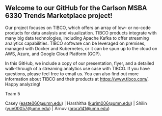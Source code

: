 ## Welcome to our GitHub for the Carlson MSBA 6330 Trends Marketplace project! 

Our project focuses on TIBCO, which offers an array of low- or no-code products for data analysis and visualization. TIBCO products integrate with many big data technologies, including Apache Kafka to offer streaming analytics capabilities. TIBCO software can be leveraged on premises, managed with Docker and Kubernetes, or it can be spun up to the cloud on AWS, Azure, and Google Cloud Platform (GCP). 

In this GitHub, we include a copy of our presentation, flyer, and a detailed walk-through of a streaming analytics use case with TIBCO. If you have questions, please feel free to email us. You can also find out more information about TIBCO and their products at https://www.tibco.com/. Happy analyzing!

Team 5  

Casey (easte060@umn.edu) | Harshitha (kurim006@umn.edu) | Shilin (yue00057@umn.edu) | Arnuv (arora141@umn.edu)

